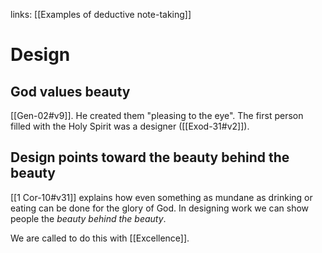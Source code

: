 links: [[Examples of deductive note-taking]]
# Design
## God values beauty
[[Gen-02#v9]]. He created them "pleasing to the eye". The first person filled with the Holy Spirit was a designer ([[Exod-31#v2]]).

## Design points toward the beauty behind the beauty
[[1 Cor-10#v31]] explains how even something as mundane as drinking or eating can be done for the glory of God. In designing work we can show people the *beauty behind the beauty*.

We are called to do this with [[Excellence]].
